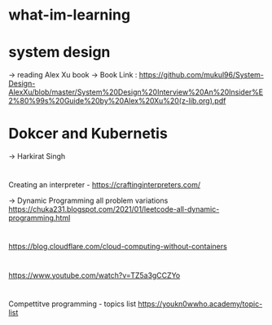 # what-im-learning

# system design

-> reading Alex Xu book
-> Book Link : https://github.com/mukul96/System-Design-AlexXu/blob/master/System%20Design%20Interview%20An%20Insider%E2%80%99s%20Guide%20by%20Alex%20Xu%20(z-lib.org).pdf

# Dokcer and Kubernetis

-> Harkirat Singh

#

Creating an interpreter - https://craftinginterpreters.com/

-> Dynamic Programming all problem variations
https://chuka231.blogspot.com/2021/01/leetcode-all-dynamic-programming.html

#

https://blog.cloudflare.com/cloud-computing-without-containers

#

https://www.youtube.com/watch?v=TZ5a3gCCZYo

#
Compettitve programming - topics list
https://youkn0wwho.academy/topic-list